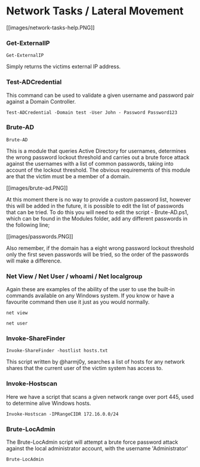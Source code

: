 # Network Tasks / Lateral Movement

[[images/network-tasks-help.PNG]]

### Get-ExternalIP

`Get-ExternalIP`

Simply returns the victims external IP address.

### Test-ADCredential

This command can be used to validate a given username and password pair against a Domain Controller.

`Test-ADCredential -Domain test -User John - Password Password123`

### Brute-AD

`Brute-AD`

This is a module that queries Active Directory for usernames, determines the wrong password lockout threshold and carries out a brute force attack against the usernames with a list of common passwords, taking into account of the lockout threshold. The obvious requirements of this module are that the victim must be a member of a domain.

[[images/brute-ad.PNG]]

 At this moment there is no way to provide a custom password list, however this will be added in the future, it is possible to edit the list of passwords that can be tried.
To do this you will need to edit the script - Brute-AD.ps1, which can be found in the Modules folder, add any different passwords in the following line;

[[images/passwords.PNG]]

Also remember, if the domain has a eight wrong password lockout threshold only the first seven passwords will be tried, so the order of the passwords will make a difference.

### Net View / Net User / whoami / Net localgroup

Again these are examples of the ability of the user to use the built-in commands available on any Windows system.
If you know or have a favourite command then use it just as you would normally.

`net view`

`net user`

### Invoke-ShareFinder

`Invoke-ShareFinder -hostlist hosts.txt`

This script written by @harmj0y, searches a list of hosts for any network shares that the current user of the victim system has access to.

### Invoke-Hostscan

Here we have a script that scans a given network range over port 445, used to determine alive Windows hosts.

`Invoke-Hostscan -IPRangeCIDR 172.16.0.0/24`

### Brute-LocAdmin

The Brute-LocAdmin script will attempt a brute force password attack against the local administrator account, with the username 'Administrator'

`Brute-LocAdmin`

### 
